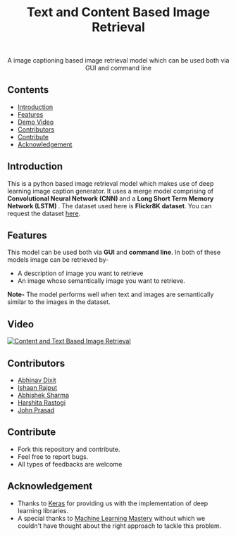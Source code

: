 <h1 align="center"> Text and Content Based Image Retrieval </h1> <br>
<p align="center">
  A image captioning based image retrieval model which can be used both via GUI and command line
</p>

## Contents

- [Introduction](#introduction)
- [Features](#features)
- [Demo Video](Video)
- [Contributors](#contributors)
- [Contribute](#contribute)
- [Acknowledgement](#acknowledgement)

## Introduction
This is a python based image retrieval model which makes use of deep learning image caption generator. It uses a merge model comprising of <b> Convolutional Neural Network (CNN) </b> and a <b> Long Short Term Memory Network (LSTM) </b>. The dataset used here is <b> Flickr8K dataset</b>. You can request the dataset [here](https://forms.illinois.edu/sec/1713398). 

## Features
This model can be used both via <b>GUI</b> and <b>command line</b>. In both of these models image can be retrieved by-
* A description of image you want to retrieve
* An image whose semantically image you want to retrieve.

<b>Note-</b> The model performs well when text and images are semantically similar to the images in the dataset.

## Video
[![Content and Text Based Image Retrieval](https://img.youtube.com/vi/WT5GZaArBpM/maxresdefault.jpg)](https://www.youtube.com/watch?v=WT5GZaArBpM&feature=youtu.be "Content and Text Based Image Retrieval")

## Contributors
<ul>
  <li> <a href="https://github.com/abhinav23dixit">Abhinav Dixit</a></li>
  <li> <a href="https://github.com/ishaan0710">Ishaan Rajput</a></li>
  <li> <a href="https://github.com/chang97">Abhishek Sharma</a></li>
  <li> <a href="https://github.com/">Harshita Rastogi</a></li>
  <li> <a href="https://github.com/john-10">John Prasad</a></li>
</ul>

## Contribute
* Fork this repository and contribute.
* Feel free to report bugs.
* All types of feedbacks are welcome

## Acknowledgement
* Thanks to [Keras](https://keras.io/) for providing us with the implementation of deep learning libraries.
* A special thanks to [Machine Learning Mastery](https://machinelearningmastery.com/) without which we couldn't have thought about the right approach to tackle this problem.


